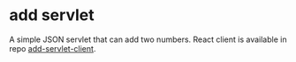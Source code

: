 # add servlet
A simple JSON servlet that can add two numbers.
React client is available in repo <a href="https://github.com/solangek/add-servlet-client">add-servlet-client</a>.
